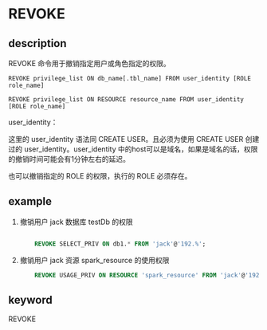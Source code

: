 # REVOKE

## description

REVOKE 命令用于撤销指定用户或角色指定的权限。

```plain text
REVOKE privilege_list ON db_name[.tbl_name] FROM user_identity [ROLE role_name]

REVOKE privilege_list ON RESOURCE resource_name FROM user_identity [ROLE role_name]
```

user_identity：

这里的 user_identity 语法同 CREATE USER。且必须为使用 CREATE USER 创建过的 user_identity。user_identity 中的host可以是域名，如果是域名的话，权限的撤销时间可能会有1分钟左右的延迟。

也可以撤销指定的 ROLE 的权限，执行的 ROLE 必须存在。

## example

1. 撤销用户 jack 数据库 testDb 的权限

    ```sql

        REVOKE SELECT_PRIV ON db1.* FROM 'jack'@'192.%';
    ```

2. 撤销用户 jack 资源 spark_resource 的使用权限

    ```sql
        REVOKE USAGE_PRIV ON RESOURCE 'spark_resource' FROM 'jack'@'192.%';
    ```

## keyword

REVOKE
